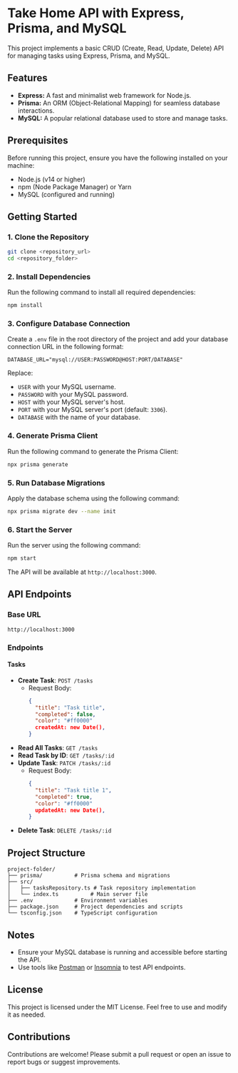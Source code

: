 # Take Home API with Express, Prisma, and MySQL

This project implements a basic CRUD (Create, Read, Update, Delete) API for managing tasks using Express, Prisma, and MySQL.

## Features
- **Express:** A fast and minimalist web framework for Node.js.
- **Prisma:** An ORM (Object-Relational Mapping) for seamless database interactions.
- **MySQL:** A popular relational database used to store and manage tasks.

## Prerequisites
Before running this project, ensure you have the following installed on your machine:

- Node.js (v14 or higher)
- npm (Node Package Manager) or Yarn
- MySQL (configured and running)

## Getting Started

### 1. Clone the Repository
```bash
git clone <repository_url>
cd <repository_folder>
```

### 2. Install Dependencies
Run the following command to install all required dependencies:
```bash
npm install
```

### 3. Configure Database Connection
Create a `.env` file in the root directory of the project and add your database connection URL in the following format:

```env
DATABASE_URL="mysql://USER:PASSWORD@HOST:PORT/DATABASE"
```

Replace:
- `USER` with your MySQL username.
- `PASSWORD` with your MySQL password.
- `HOST` with your MySQL server's host.
- `PORT` with your MySQL server's port (default: `3306`).
- `DATABASE` with the name of your database.

### 4. Generate Prisma Client
Run the following command to generate the Prisma Client:
```bash
npx prisma generate
```

### 5. Run Database Migrations
Apply the database schema using the following command:
```bash
npx prisma migrate dev --name init
```

### 6. Start the Server
Run the server using the following command:
```bash
npm start
```
The API will be available at `http://localhost:3000`.

## API Endpoints

### Base URL
```
http://localhost:3000
```

### Endpoints
#### Tasks
- **Create Task**: `POST /tasks`
  - Request Body:
    ```json
    {
      "title": "Task title",
      "completed": false,
      "color": "#ff0000"
      createdAt: new Date(),
    }
    ```
- **Read All Tasks**: `GET /tasks`
- **Read Task by ID**: `GET /tasks/:id`
- **Update Task**: `PATCH /tasks/:id`
  - Request Body:
    ```json
    {
      "title": "Task title 1",
      "completed": true,
      "color": "#ff0000"
      updatedAt: new Date(),
    }
    ```
- **Delete Task**: `DELETE /tasks/:id`

## Project Structure
```
project-folder/
├── prisma/          # Prisma schema and migrations
├── src/
│   ├── tasksRepository.ts # Task repository implementation
│   └── index.ts          # Main server file
├── .env             # Environment variables
├── package.json     # Project dependencies and scripts
└── tsconfig.json    # TypeScript configuration
```

## Notes
- Ensure your MySQL database is running and accessible before starting the API.
- Use tools like [Postman](https://www.postman.com/) or [Insomnia](https://insomnia.rest/) to test API endpoints.

## License
This project is licensed under the MIT License. Feel free to use and modify it as needed.

## Contributions
Contributions are welcome! Please submit a pull request or open an issue to report bugs or suggest improvements.

